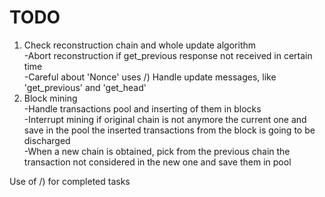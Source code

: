 # TODO

1) Check reconstruction chain and whole update algorithm
    <br>-Abort reconstruction if get_previous response not received in certain time
    <br>-Careful about 'Nonce' uses
/) Handle update messages, like 'get_previous' and 'get_head'
3) Block mining
    <br>-Handle transactions pool and inserting of them in blocks
    <br>-Interrupt mining if original chain is not anymore the current one and save in the pool the inserted transactions from the block is going to be discharged
    <br>-When a new chain is obtained, pick from the previous chain the transaction not considered in the new one and save them in pool

Use of /) for completed tasks